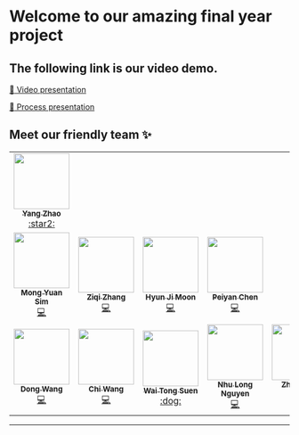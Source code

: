 # Welcome to our amazing final year project

## The following link is our video demo.

[:rocket: Video presentation](https://cycout5.com/)

[:rocket: Process presentation](https://www.youtube.com/watch?v=Z9jNr-WOodQ)

## Meet our friendly team ✨

<!-- ALL-CONTRIBUTORS-LIST:START - Do not remove or modify this section -->
<!-- prettier-ignore-start -->
<!-- markdownlint-disable -->


<table>
  <tr>
    <td align="center"><a href="https://github.cs.adelaide.edu.au/a1225127"><img src="https://avatars.github.cs.adelaide.edu.au/u/2853" width="100px;" alt=""/><br /><sub><b>Yang Zhao</b></sub></a><br /><a href="https://github.cs.adelaide.edu.au/a1225127" title="Tutor(PO)">:star2:</a></td>
  </tr>
  <tr>
    <td align="center"><a href="https://github.cs.adelaide.edu.au/a1808469"><img src="https://avatars.github.cs.adelaide.edu.au/u/2664" width="100px;" alt=""/><br /><sub><b>Mong Yuan Sim</b></sub></a><br /><a href="https://github.cs.adelaide.edu.au/a1808469" title="Frontend">💻</a></td>
     <td align="center"><a href="https://github.cs.adelaide.edu.au/a1810054"><img src="https://avatars.github.cs.adelaide.edu.au/u/3093" width="100px;" alt=""/><br /><sub><b>Ziqi Zhang</b></sub></a><br /><a href="https://github.cs.adelaide.edu.au/a1810054" title="Frontend">💻</a></td>
     <td align="center"><a href="https://github.cs.adelaide.edu.au/a1793295"><img src="https://avatars.github.cs.adelaide.edu.au/u/3108" width="100px;" alt=""/><br /><sub><b>Hyun Ji Moon</b></sub></a><br /><a href="https://github.cs.adelaide.edu.au/a1793295" title="Frontend">💻</a></td>
     <td align="center"><a href="https://github.com/yyywkhd/yyywkhd"><img src="https://avatars.github.cs.adelaide.edu.au/u/3040" width="100px;" alt=""/><br /><sub><b>Peiyan Chen</b></sub></a><br /><a href="https://github.com/yyywkhd/yyywkhd" title="Frontend">💻</a></td>
  </tr>
  <tr>
     <td align="center"><a href="https://github.cs.adelaide.edu.au/a1779748"><img src="https://avatars.github.cs.adelaide.edu.au/u/2678" width="100px;" alt=""/><br /><sub><b>Dong Wang</b></sub></a><br /><a href="https://github.cs.adelaide.edu.au/a1779748" title="Backend">💻</a></td>
     <td align="center"><a href="https://github.cs.adelaide.edu.au/a1810064"><img src="https://avatars.github.cs.adelaide.edu.au/u/3089" width="100px;" alt=""/><br /><sub><b>Chi Wang</b></sub></a><br /><a href="https://github.cs.adelaide.edu.au/a1810064" title="Backend">💻</a></td>
     <td align="center"><a href="https://github.cs.adelaide.edu.au/a1790760"><img src="https://avatars.github.cs.adelaide.edu.au/u/3109" width="100px;" alt=""/><br /><sub><b>Wai Tong Suen</b></sub></a><br /><a href="https://github.cs.adelaide.edu.au/a1790760" title="Backend">:dog:</a></td>
     <td align="center"><a href="https://github.cs.adelaide.edu.au/a1787526"><img src="https://avatars.github.cs.adelaide.edu.au/u/3095" width="100px;" alt=""/><br /><sub><b>Nhu Long Nguyen</b></sub></a><br /><a href="https://github.cs.adelaide.edu.au/a1787526" title="Backend">💻</a></td>
     <td align="center"><a href="https://github.cs.adelaide.edu.au/a1800430"><img src="https://avatars.github.cs.adelaide.edu.au/u/3099" width="100px;" alt=""/><br /><sub><b>Zhenhang Dong</b></sub></a><br /><a href="https://github.cs.adelaide.edu.au/a1800430" title="Backend">💻</a></td>
  </tr>
</table>

<!-- markdownlint-restore -->
<!-- prettier-ignore-end -->
<!-- ALL-CONTRIBUTORS-LIST:END -->


----




